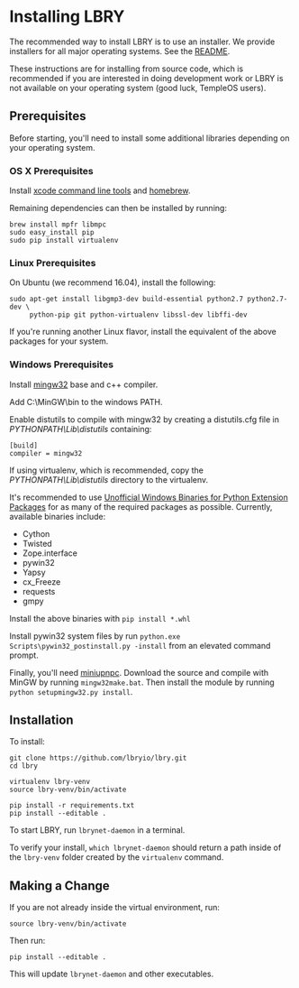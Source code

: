 # Installing LBRY

The recommended way to install LBRY is to use an installer. We provide installers for all major operating systems. See the [README](README.md).

These instructions are for installing from source code, which is recommended if you are interested in doing development work or LBRY is not available on your operating system (good luck, TempleOS users).

## Prerequisites

Before starting, you'll need to install some additional libraries depending on your operating system.

### OS X Prerequisites

Install [xcode command line tools](https://developer.xamarin.com/guides/testcloud/calabash/configuring/osx/install-xcode-command-line-tools/) and [homebrew](http://brew.sh/).

Remaining dependencies can then be installed by running:

```
brew install mpfr libmpc
sudo easy_install pip
sudo pip install virtualenv
```

### Linux Prerequisites

On Ubuntu (we recommend 16.04), install the following:

```
sudo apt-get install libgmp3-dev build-essential python2.7 python2.7-dev \
     python-pip git python-virtualenv libssl-dev libffi-dev
```

If you're running another Linux flavor, install the equivalent of the above packages for your system.

### Windows Prerequisites

Install [mingw32](http://www.mingw.org/) base and c++ compiler.

Add C:\MinGW\bin to the windows PATH.

Enable distutils to compile with mingw32 by creating a distutils.cfg file in *PYTHONPATH\Lib\distutils* containing:

```
[build]
compiler = mingw32
```

If using virtualenv, which is recommended, copy the *PYTHONPATH\Lib\distutils* directory to the virtualenv.

It's recommended to use [Unofficial Windows Binaries for Python Extension Packages](http://www.lfd.uci.edu/~gohlke/pythonlibs/) for as many of the required packages as possible.
Currently, available binaries include:
- Cython
- Twisted
- Zope.interface
- pywin32
- Yapsy
- cx_Freeze
- requests
- gmpy

Install the above binaries with `pip install *.whl`

Install pywin32 system files by run `python.exe Scripts\pywin32_postinstall.py -install` from an elevated command prompt.

Finally, you'll need [miniupnpc](https://pypi.python.org/pypi/miniupnpc/1.9). Download the source and compile with MinGW by running `mingw32make.bat`. Then install the module by running `python setupmingw32.py install`.

## Installation

To install:

 ```
 git clone https://github.com/lbryio/lbry.git
 cd lbry
 
 virtualenv lbry-venv
 source lbry-venv/bin/activate
 
 pip install -r requirements.txt
 pip install --editable .
 ```

To start LBRY, run `lbrynet-daemon` in a terminal.

To verify your install, `which lbrynet-daemon` should return a path inside of the `lbry-venv` folder created by the `virtualenv` command.

## Making a Change

If you are not already inside the virtual environment, run:

```
source lbry-venv/bin/activate
```

Then run:

```
pip install --editable .
```

This will update `lbrynet-daemon` and other executables.
